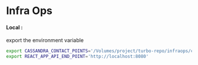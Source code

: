 # Infra Ops

#### Local :
export the environment variable 
```bash
export CASSANDRA_CONTACT_POINTS='/Volumes/project/turbo-repo/infraops/config/cassandra.yml'
export REACT_APP_API_END_POINT='http://localhost:8080'
```